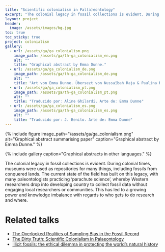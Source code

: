 ```yaml
---
title: "Scientific colonialism in Pal(a)eontology"
excerpt: "The colonial legacy in fossil collections is evident. During colonial times, museums were used as repositories for many things, including fossils from conquered lands. The current state of the field has built on this legacy, with many paleontologists practicing 'parachute science', whereby Western researchers drop into developing country to collect fossil data without engaging local researchers or communities. This has led to a growing power and knowledge imbalance with regards to who gets to do research and where.  "
layout: project
header:
  image: /assets/images/bg.jpg
toc: true
toc_sticky: true
project: colonialism
gallery:
  - url: /assets/ga/ga_colonialism.png
    image_path: /assets/ga/th-ga_colonialism_en.png
    alt: ""
    title: "Graphical abstract by Emma Dunne."
  - url: /assets/ga/ga_colonialism_de.png
    image_path: /assets/ga/th-ga_colonialism_de.png
    alt: ""
    title: "Art von Emma Dunne. Übersezt von Nussaïbah Raja & Paulina Nätscher"
  - url: /assets/ga/ga_colonialism_pt.png
    image_path: /assets/ga/th-ga_colonialism_pt.png
    alt: ""
    title: "Traduzido por: Aline Ghilardi. Arte de: Emma Dunne"
  - url: /assets/ga/ga_colonialism_es.png
    image_path: /assets/ga/th-ga_colonialism_es.png
    alt: ""
    title: "Traducido por: J. Benito. Arte de: Emma Dunne"
---
```

<a name="ga"></a>
{% include figure image_path="/assets/ga/ga_colonialism.png" alt="Graphical abstract summarising paper" caption="Graphical abstract by Emma Dunne." %}

{% include gallery caption="Graphical abstracts in other languages." %}

The colonial legacy in fossil collections is evident. During colonial times, museums were used as repositories for many things, including fossils from conquered lands. The current state of the field has built on this legacy, with many paleontologists practicing ‘parachute science’, whereby Western researchers drop into developing country to collect fossil data without engaging local researchers or communities. This has led to a growing power and knowledge imbalance with regards to who gets to do research and where.

# Related talks
<div class="small">
<ul>
<li><a href="/talks/2020-10-29-GSA/">The Overlooked Realities of Sampling Bias in the Fossil Record</a></li>

<li><a href="/talks/2020-12-08-PaleoPERCS/">The Dirty Truth: Scientific Colonialism in Palaeontology</a></li>

<li><a href="/talks/2021-03-04-RoyalTyrrell/">Illicit fossils: the ethical dilemma in protecting the world’s natural history</a></li>

</ul>
</div>
